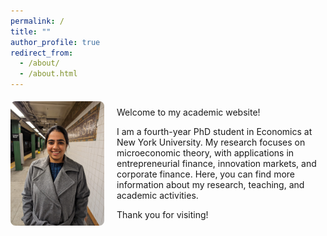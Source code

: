 ```yaml
---
permalink: /
title: ""
author_profile: true
redirect_from: 
  - /about/
  - /about.html
---
```


<div style="display: flex; align-items: center; gap: 20px;">
  <img src="images/my_photo.png" alt="My Photo" style="width: 150px; height: auto; border-radius: 8px;">
  <div>
    <p>Welcome to my academic website!</p>
    <p>
      I am a fourth-year PhD student in Economics at New York University. 
      My research focuses on microeconomic theory, with applications in entrepreneurial finance, 
      innovation markets, and corporate finance. 
      Here, you can find more information about my research, teaching, and academic activities.
    </p>
    <p>Thank you for visiting!</p>
  </div>
</div>

